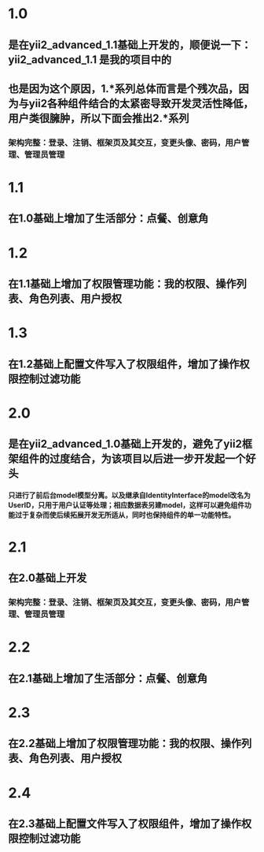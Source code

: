 # 1.0 
## 是在yii2_advanced_1.1基础上开发的，顺便说一下：yii2_advanced_1.1 是我的项目中的
## 也是因为这个原因，1.*系列总体而言是个残次品，因为与yii2各种组件结合的太紧密导致开发灵活性降低，用户类很臃肿，所以下面会推出2.*系列
### 架构完整：登录、注销、框架页及其交互，变更头像、密码，用户管理、管理员管理

# 1.1 
## 在1.0基础上增加了生活部分：点餐、创意角

# 1.2 
## 在1.1基础上增加了权限管理功能：我的权限、操作列表、角色列表、用户授权

# 1.3
## 在1.2基础上配置文件写入了权限组件，增加了操作权限控制过滤功能



# 2.0 
## 是在yii2_advanced_1.0基础上开发的，避免了yii2框架组件的过度结合，为该项目以后进一步开发起一个好头
#### 只进行了前后台model模型分离。以及继承自IdentityInterface的model改名为UserID，只用于用户认证等处理；相应数据表另建model，这样可以避免组件功能过于复杂而使后续拓展开发无所适从，同时也保持组件的单一功能特性。

# 2.1 
## 在2.0基础上开发
### 架构完整：登录、注销、框架页及其交互，变更头像、密码，用户管理、管理员管理

# 2.2
## 在2.1基础上增加了生活部分：点餐、创意角

# 2.3 
## 在2.2基础上增加了权限管理功能：我的权限、操作列表、角色列表、用户授权

# 2.4
## 在2.3基础上配置文件写入了权限组件，增加了操作权限控制过滤功能
